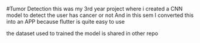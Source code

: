 #Tumor Detection 
this was my 3rd year project where i created a CNN model to detect the user has cancer or not 
And in this sem I converted this into an APP because flutter is quite easy to use 

the dataset used to trained the model is shared in other repo 